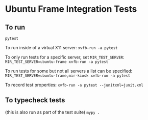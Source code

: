 # Ubuntu Frame Integration Tests

## To run
`pytest`

To run inside of a virtual X11 server:
`xvfb-run -a pytest`

To only run tests for a specific server, set `MIR_TEST_SERVER`:
`MIR_TEST_SERVER=ubuntu-frame xvfb-run -a pytest`

To run tests for some but not all servers a list can be specified:
`MIR_TEST_SERVER=ubuntu-frame,mir-kiosk xvfb-run -a pytest`

To record test properties:
`xvfb-run -a pytest --junitxml=junit.xml`

## To typecheck tests
(this is also run as part of the test suite)
`mypy .`
